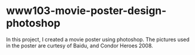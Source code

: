 # www103-movie-poster-design-photoshop
In this project, I created a movie poster using photoshop.
The pictures used in the poster are curtesy of Baidu, and Condor Heroes 2008.
